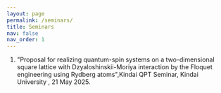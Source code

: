 ```yaml
---
layout: page
permalink: /seminars/
title: Seminars
nav: false
nav_order: 1
---
```

<!-- _pages/seminars.md -->
<div class="publications">

<ol reversed>
  <li>  "Proposal for realizing quantum-spin systems on a two-dimensional square lattice with Dzyaloshinskii-Moriya interaction by the Floquet engineering using Rydberg atoms",Kindai QPT Seminar, Kindai University , 21 May 2025. </li>
</ol>

</div>